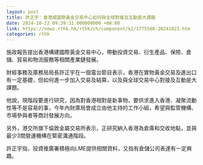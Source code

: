```yaml
---
layout: post
title: 許正宇：香港成國際黃金交易中心如何與全球對接及互動是大課題
date: 2024-10-22 09:39:31.000000000 +08:00
link: https://news.rthk.hk/rthk/ch/component/k2/1775588-20241022.htm
categories: rthk
---
```


施政報告提出香港構建國際黃金交易中心，帶動投資交易、衍生產品、保險、倉儲、貿易和物流服務等相關產業鏈發展。

財經事務及庫務局局長許正宇在一個電台節目表示，香港在實物黃金交易及進出口有一定基礎，但如何進一步加入交易及結算，以及與全球交易中心對接及互動是大課題。
 
他說，現階段要進行研究，因為對香港相對是新事物，要供求進入香港、凝聚流動性等不是容易的事，今年內財庫局會成立由他主持的工作小組，希望與監管機構、市場參與者等商討發展方向。

另外，港交所旗下倫敦金屬交易所表示，正研究納入香港為倉庫和交收地點，並與最少3間營運機構在緊密溝通階段。

許正宇指，投資推廣署積極向LME提供相關資料，又指有倉儲公司表達有一定興趣。
